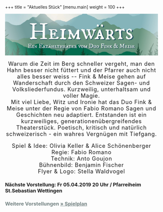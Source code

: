 +++
title = "Aktuelles Stück"
[menu.main]
weight = 100
+++
<center> 
<img src="/images/flyerfront1.jpg" width= 900px/></p>

<span style="letter-spacing: 1px; font-size: 18px"> 
Warum die Zeit im Berg schneller vergeht, man den Hahn besser nicht füttert und der Pfarrer auch nicht alles besser weiss -- 
 Fink & Meise gehen auf Wanderschaft durch den Schweizer Sagen- und Volksliederfundus. 
Kurzweilig, unterhaltsam und
voller Magie.
</br>

<span style="letter-spacing: 1px; font-size: 18px"> 
Mit viel Liebe, Witz und Ironie hat das Duo Fink & Meise unter der Regie von Fabio Romano Sagen und Geschichten neu adaptiert. Entstanden ist ein kurzweiliges, generationenübergreifendes Theaterstück. Poetisch, kritisch und natürlich schweizerisch - ein wahres Vergnügen mit Tiefgang. 
</span>
<p>
Spiel & Idee: Olivia Keller & Alice Schönenberger </br>
Regie: Fabio Romano</br>
Technik: Anto Goujon </br>
Bühnenbild: Benjamin Fischer</br>
Flyer & Logo: Stella Waldvogel
</p>
</center>

<p><h3> Nächste Vorstellung: Fr 05.04.2019 20 Uhr / Pfarreiheim St.Sebastian Wettingen </h3> </p>

<p>
  <h3>
    <span style="color:#758484">
      Weitere Vorstellungen
      <a style="color:#758484" href="/Reservation">
        &raquo; Spielplan
      </a>
    </span>
  </h3>
</p>

